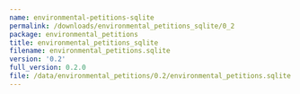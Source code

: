 ```yaml
---
name: environmental-petitions-sqlite
permalink: /downloads/environmental_petitions_sqlite/0_2
package: environmental_petitions
title: environmental_petitions_sqlite
filename: environmental_petitions.sqlite
version: '0.2'
full_version: 0.2.0
file: /data/environmental_petitions/0.2/environmental_petitions.sqlite
---
```

